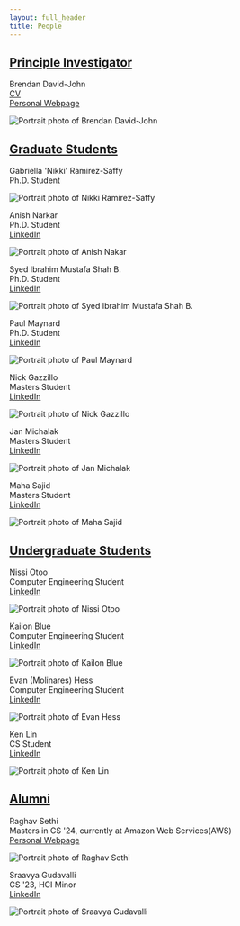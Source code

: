 ```yaml
---
layout: full_header
title: People
---
```



## [Principle Investigator](#pi)

Brendan David-John\
[CV](https://drive.google.com/file/d/1-3QynyXl3AW0Uu572uswKD6y4qpmmSjR/view?usp=sharing)\
[Personal Webpage](https://brendandavidjohn.app)

![Portrait photo of Brendan David-John]({{root_url}}/assets/images/people/brendan.jpg)

## [Graduate Students](#grad)

Gabriella 'Nikki' Ramirez-Saffy\
Ph.D. Student

![Portrait photo of Nikki Ramirez-Saffy]({{root_url}}/assets/images/people/nikki.jpg)

Anish Narkar\
Ph.D. Student\
[LinkedIn](https://www.linkedin.com/in/anishnarkar/)

![Portrait photo of Anish Nakar]({{root_url}}/assets/images/people/anish.jpg)

Syed Ibrahim Mustafa Shah B.\
Ph.D. Student\
[LinkedIn](https://www.linkedin.com/in/syedibrahimmustafashahbukhari/)

![Portrait photo of Syed Ibrahim Mustafa Shah B.]({{root_url}}/assets/images/people/ibrahim.jpg)

Paul Maynard\
Ph.D. Student\
[LinkedIn](https://www.linkedin.com/in/paul-maynard-mayntech/)

![Portrait photo of Paul Maynard]({{root_url}}/assets/images/people/paul.jpg)

Nick Gazzillo\
Masters Student\
[LinkedIn](https://www.linkedin.com/in/nickgazzillo/)

![Portrait photo of Nick Gazzillo]({{root_url}}/assets/images/people/nick.jpg)

Jan Michalak\
Masters Student\
[LinkedIn](https://www.linkedin.com/in/janjakubmichalak/)

![Portrait photo of Jan Michalak]({{root_url}}/assets/images/people/jan.jpg)

Maha Sajid\
Masters Student\
[LinkedIn](https://www.linkedin.com/in/maha-sajid-303844103/)

![Portrait photo of Maha Sajid]({{root_url}}/assets/images/people/maha.jpg)

## [Undergraduate Students](#undergrad)

Nissi Otoo\
Computer Engineering Student\
[LinkedIn](https://www.linkedin.com/in/nissi-otoo/)

![Portrait photo of Nissi Otoo]({{root_url}}/assets/images/people/nissi.jpeg)

Kailon Blue\
Computer Engineering Student\
[LinkedIn](https://www.linkedin.com/in/kailon-blue-6209a2221/)

![Portrait photo of Kailon Blue]({{root_url}}/assets/images/people/Kailon.jpeg)

Evan (Molinares) Hess\
Computer Engineering Student\
[LinkedIn](https://www.linkedin.com/in/emcode25/)

![Portrait photo of Evan Hess]({{root_url}}/assets/images/people/hess.jpeg)

Ken Lin\
CS Student\
[LinkedIn](https://www.linkedin.com/in/lken/)

![Portrait photo of Ken Lin]({{root_url}}/assets/images/people/ken.png)

## [Alumni](#alumni)

Raghav Sethi\
Masters in CS '24, currently at Amazon Web Services(AWS)\
[Personal Webpage](https://rghv96.github.io/)

![Portrait photo of Raghav Sethi]({{root_url}}/assets/images/people/raghav.jpg)

Sraavya Gudavalli\
CS '23, HCI Minor\
[LinkedIn](https://www.linkedin.com/in/sraavya-gudavalli-a690a9215/)

![Portrait photo of Sraavya Gudavalli]({{root_url}}/assets/images/people/sraavya.png)